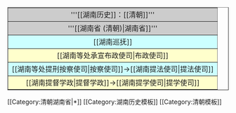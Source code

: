 <table border="1" align="right">
<tr>
<td align="center" bgcolor="#CCCCCC" size="4">'''[[湖南历史]]：[[清朝]]'''</td>
</tr>
<tr>
<td align="center" bgcolor="#CCCCCC">'''[[湖南省 (清朝)|湖南省]]'''</td>
</tr><tr>
<td align="center" bgcolor="#CCFFFF" size="4">[[湖南巡抚]]</td>
</tr><tr>
<td align="center" bgcolor="#FFFFCC" size="4">[[湖南等处承宣布政使司|布政使司]]</td>
</tr><tr>
<td align="center" bgcolor="#CCFFFF" size="4">[[湖南等处提刑按察使司|按察使司]]→[[湖南提法使司|提法使司]]</td>
</tr><tr>
<td align="center" bgcolor="#FFFFCC" size="4">[[湖南提督学政|提督学政]]→[[湖南提学使司|提学使司]]</td>
</tr>
</table><noinclude>

[[Category:清朝湖南省|*]]
[[Category:湖南历史模板]]
[[Category:清朝模板]]
</noinclude>